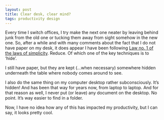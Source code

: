 ```yaml
---
layout: post
title: Clear desk, clear mind?
tags: productivity design
---
```


Every time I switch offices, I try make the next one neater by leaving behind junk from the old one or tucking them away from sight somehow in the new one. So, after a while and with many comments about the fact that I do not have paper on my desk, it does appear I have been following [Law no. 1 of the laws of simplicity](http://lawsofsimplicity.com/los/law-1-reduce.html). Reduce. Of which one of the key techniques is to ‘hide’.

I still have paper, but they are kept (…when necessary) somewhere hidden underneath the table where nobody comes around to see.

I also do the same thing on my computer desktop rather subconsciously. It’s hidden! And has been that way for years now, from laptop to laptop. And for that reason as well, I never put (or leave) any document on the desktop. No point. It’s way easier to find in a folder.

Now, I have no idea how any of this has impacted my productivity, but I can say, it looks pretty cool.